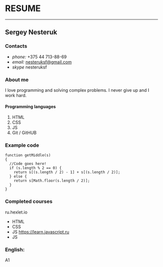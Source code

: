 # RESUME

* * *

## Sergey Nesteruk

### Contacts
* *phone:* +375 44 713-88-69
* *email:* nesteruksf@gmail.com
* *skype* nesteruksf


### About me
I love programming and solving complex problems. I never give up and I work hard.

#### Programming languages
1. HTML
2. CSS
3. JS
4. Git / GitHUB

### Example code
```
function getMiddle(s)
{
  //Code goes here!
  if (s.length % 2 == 0) {
    return s[(s.length / 2) - 1] + s[(s.length / 2)];
  } else {
    return s[Math.floor(s.length / 2)];
  }
}
```

### Completed courses
ru.hexlet.io
- HTML
- CSS
- JS
https://learn.javascript.ru
- JS


### __English:__ 
A1







